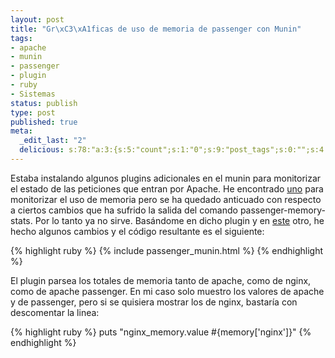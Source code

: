```yaml
--- 
layout: post
title: "Gr\xC3\xA1ficas de uso de memoria de passenger con Munin"
tags: 
- apache
- munin
- passenger
- plugin
- ruby
- Sistemas
status: publish
type: post
published: true
meta: 
  _edit_last: "2"
  delicious: s:78:"a:3:{s:5:"count";s:1:"0";s:9:"post_tags";s:0:"";s:4:"time";s:10:"1251897457";}";
---
```


Estaba instalando algunos plugins adicionales en el munin para monitorizar el estado de las peticiones que entran por Apache.
He encontrado <a href="http://muninexchange.projects.linpro.no/?view&amp;phid=595">uno</a> para monitorizar el uso de memoria pero se ha quedado anticuado con respecto a ciertos cambios que ha sufrido la salida del comando passenger-memory-stats. Por lo tanto ya no sirve.
Basándome en dicho plugin y en <a href="http://gist.github.com/20319">este</a> otro, he hecho algunos cambios y el código resultante es el siguiente:

{% highlight ruby %}
{% include passenger_munin.html %}
{% endhighlight %}

El plugin parsea los totales de memoria tanto de apache, como de nginx, como de apache passenger. En mi caso solo muestro los valores de apache y de passenger, pero si se quisiera mostrar los de nginx, bastaría con descomentar la linea:

{% highlight ruby %}
puts "nginx_memory.value #{memory['nginx']}"
{% endhighlight %}
